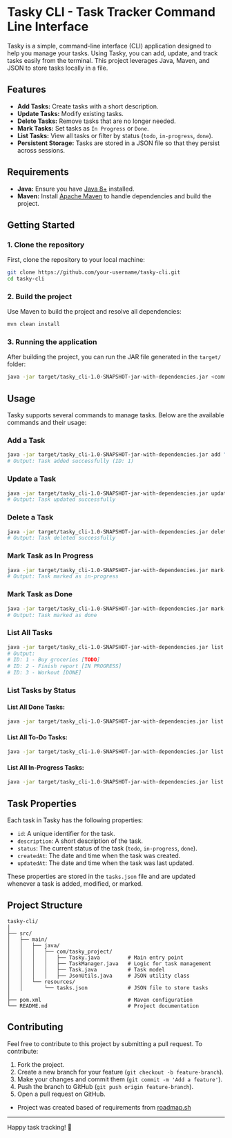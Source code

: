 
# Tasky CLI - Task Tracker Command Line Interface

Tasky is a simple, command-line interface (CLI) application designed to help you manage your tasks. Using Tasky, you can add, update, and track tasks easily from the terminal. This project leverages Java, Maven, and JSON to store tasks locally in a file. 

## Features

- **Add Tasks:** Create tasks with a short description.
- **Update Tasks:** Modify existing tasks.
- **Delete Tasks:** Remove tasks that are no longer needed.
- **Mark Tasks:** Set tasks as `In Progress` or `Done`.
- **List Tasks:** View all tasks or filter by status (`todo`, `in-progress`, `done`).
- **Persistent Storage:** Tasks are stored in a JSON file so that they persist across sessions.

## Requirements

- **Java:** Ensure you have [Java 8+](https://www.oracle.com/java/technologies/javase-jdk11-downloads.html) installed.
- **Maven:** Install [Apache Maven](https://maven.apache.org/install.html) to handle dependencies and build the project.

## Getting Started

### 1. Clone the repository

First, clone the repository to your local machine:

```bash
git clone https://github.com/your-username/tasky-cli.git
cd tasky-cli
```

### 2. Build the project

Use Maven to build the project and resolve all dependencies:

```bash
mvn clean install
```

### 3. Running the application

After building the project, you can run the JAR file generated in the `target/` folder:

```bash
java -jar target/tasky_cli-1.0-SNAPSHOT-jar-with-dependencies.jar <command> [args...]
```

## Usage

Tasky supports several commands to manage tasks. Below are the available commands and their usage:

### Add a Task

```bash
java -jar target/tasky_cli-1.0-SNAPSHOT-jar-with-dependencies.jar add "Buy groceries"
# Output: Task added successfully (ID: 1)
```

### Update a Task

```bash
java -jar target/tasky_cli-1.0-SNAPSHOT-jar-with-dependencies.jar update 1 "Buy groceries and cook dinner"
# Output: Task updated successfully
```

### Delete a Task

```bash
java -jar target/tasky_cli-1.0-SNAPSHOT-jar-with-dependencies.jar delete 1
# Output: Task deleted successfully
```

### Mark Task as In Progress

```bash
java -jar target/tasky_cli-1.0-SNAPSHOT-jar-with-dependencies.jar mark-in-progress 1
# Output: Task marked as in-progress
```

### Mark Task as Done

```bash
java -jar target/tasky_cli-1.0-SNAPSHOT-jar-with-dependencies.jar mark-done 1
# Output: Task marked as done
```

### List All Tasks

```bash
java -jar target/tasky_cli-1.0-SNAPSHOT-jar-with-dependencies.jar list
# Output: 
# ID: 1 - Buy groceries [TODO]
# ID: 2 - Finish report [IN PROGRESS]
# ID: 3 - Workout [DONE]
```

### List Tasks by Status

#### List All Done Tasks:

```bash
java -jar target/tasky_cli-1.0-SNAPSHOT-jar-with-dependencies.jar list done
```

#### List All To-Do Tasks:

```bash
java -jar target/tasky_cli-1.0-SNAPSHOT-jar-with-dependencies.jar list todo
```

#### List All In-Progress Tasks:

```bash
java -jar target/tasky_cli-1.0-SNAPSHOT-jar-with-dependencies.jar list in-progress
```

## Task Properties

Each task in Tasky has the following properties:

- `id`: A unique identifier for the task.
- `description`: A short description of the task.
- `status`: The current status of the task (`todo`, `in-progress`, `done`).
- `createdAt`: The date and time when the task was created.
- `updatedAt`: The date and time when the task was last updated.

These properties are stored in the `tasks.json` file and are updated whenever a task is added, modified, or marked.

## Project Structure

```
tasky-cli/
│
├── src/
│   ├── main/
│   │   ├── java/
│   │   │   ├── com/tasky_project/
│   │   │   │   ├── Tasky.java         # Main entry point
│   │   │   │   ├── TaskManager.java   # Logic for task management
│   │   │   │   ├── Task.java          # Task model
│   │   │   │   ├── JsonUtils.java     # JSON utility class
│   │   └── resources/
│   │       └── tasks.json             # JSON file to store tasks
│
├── pom.xml                            # Maven configuration
└── README.md                          # Project documentation
```

## Contributing

Feel free to contribute to this project by submitting a pull request. To contribute:

1. Fork the project.
2. Create a new branch for your feature (`git checkout -b feature-branch`).
3. Make your changes and commit them (`git commit -m 'Add a feature'`).
4. Push the branch to GitHub (`git push origin feature-branch`).
5. Open a pull request on GitHub.

- Project was created based of requirements from [roadmap.sh](https://roadmap.sh/projects/task-tracker)

---

Happy task tracking! 🎯
```
